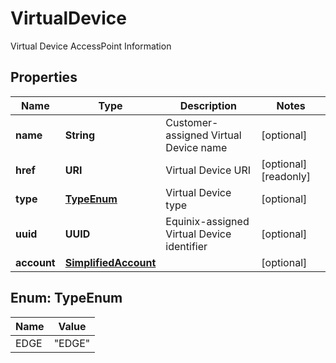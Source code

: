 

# VirtualDevice

Virtual Device AccessPoint Information

## Properties

| Name | Type | Description | Notes |
|------------ | ------------- | ------------- | -------------|
|**name** | **String** | Customer-assigned Virtual Device name |  [optional] |
|**href** | **URI** | Virtual Device URI |  [optional] [readonly] |
|**type** | [**TypeEnum**](#TypeEnum) | Virtual Device type |  [optional] |
|**uuid** | **UUID** | Equinix-assigned Virtual Device identifier |  [optional] |
|**account** | [**SimplifiedAccount**](SimplifiedAccount.md) |  |  [optional] |



## Enum: TypeEnum

| Name | Value |
|---- | -----|
| EDGE | &quot;EDGE&quot; |



